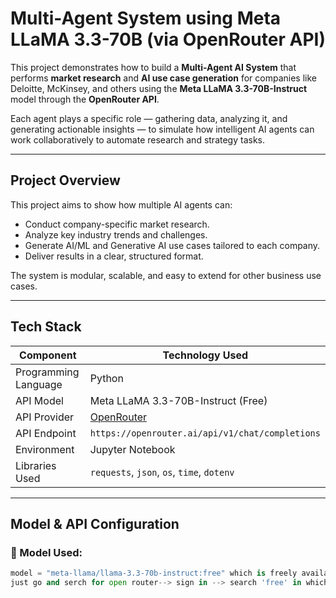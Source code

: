 # Multi-Agent System using Meta LLaMA 3.3-70B (via OpenRouter API)

This project demonstrates how to build a **Multi-Agent AI System** that performs **market research** and **AI use case generation** for companies like Deloitte, McKinsey, and others using the **Meta LLaMA 3.3-70B-Instruct** model through the **OpenRouter API**.

Each agent plays a specific role — gathering data, analyzing it, and generating actionable insights — to simulate how intelligent AI agents can work collaboratively to automate research and strategy tasks.

---

## Project Overview

This project aims to show how multiple AI agents can:
- Conduct company-specific market research.
- Analyze key industry trends and challenges.
- Generate AI/ML and Generative AI use cases tailored to each company.
- Deliver results in a clear, structured format.

The system is modular, scalable, and easy to extend for other business use cases.

---

## Tech Stack

| Component | Technology Used |
|------------|-----------------|
| Programming Language | Python |
| API Model | Meta LLaMA 3.3-70B-Instruct (Free) |
| API Provider | [OpenRouter](https://openrouter.ai/meta-llama/llama-3.3-70b-instruct:free) |
| API Endpoint | `https://openrouter.ai/api/v1/chat/completions` |
| Environment | Jupyter Notebook |
| Libraries Used | `requests`, `json`, `os`, `time`, `dotenv` |

---

##  Model & API Configuration

### 🧩 Model Used:
```python
model = "meta-llama/llama-3.3-70b-instruct:free" which is freely available in open router website
just go and serch for open router--> sign in --> search 'free' in which you can get free models --> scroll down a bit and you will find create API key.
